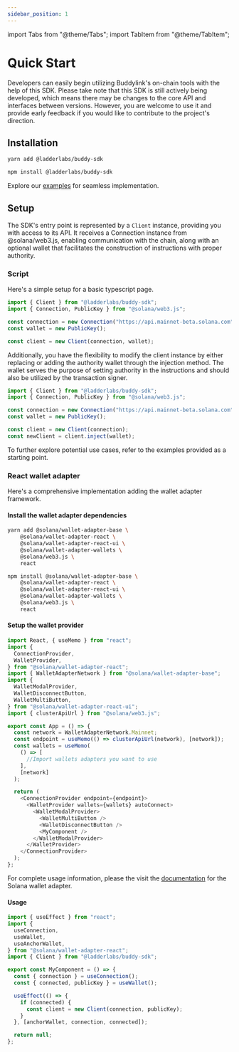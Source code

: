 ```yaml
---
sidebar_position: 1
---
```


import Tabs from "@theme/Tabs";
import TabItem from "@theme/TabItem";

# Quick Start

Developers can easily begin utilizing Buddylink's on-chain tools with the help of this SDK. Please take note that this SDK is still actively being developed, which means there may be changes to the core API and interfaces between versions. However, you are welcome to use it and provide early feedback if you would like to contribute to the project's direction.

## Installation

<Tabs>
  <TabItem value="yarn" label="Yarn" default>

```bash
yarn add @ladderlabs/buddy-sdk
```

  </TabItem>

  <TabItem value="npm" label="NPM">

```bash
npm install @ladderlabs/buddy-sdk
```

  </TabItem>

</Tabs>

Explore our [examples](/docs/typescript/examples.md) for seamless implementation.

## Setup

The SDK's entry point is represented by a `Client` instance, providing you with access to its API.
It receives a Connection instance from @solana/web3.js, enabling communication with the chain, along with an optional wallet that facilitates the construction of instructions with proper authority.

### Script

Here's a simple setup for a basic typescript page.

```javascript
import { Client } from "@ladderlabs/buddy-sdk";
import { Connection, PublicKey } from "@solana/web3.js";

const connection = new Connection("https://api.mainnet-beta.solana.com");
const wallet = new PublicKey();

const client = new Client(connection, wallet);
```

Additionally, you have the flexibility to modify the client instance by either replacing or adding the authority wallet through the injection method. The wallet serves the purpose of setting authority in the instructions and should also be utilized by the transaction signer.

```javascript
import { Client } from "@ladderlabs/buddy-sdk";
import { Connection, PublicKey } from "@solana/web3.js";

const connection = new Connection("https://api.mainnet-beta.solana.com");
const wallet = new PublicKey();

const client = new Client(connection);
const newClient = client.inject(wallet);
```

To further explore potential use cases, refer to the examples provided as a starting point.

### React wallet adapter

Here's a comprehensive implementation adding the wallet adapter framework.

#### Install the wallet adapter dependencies

<Tabs>
  <TabItem value="yarn" label="Yarn" default>

```bash
yarn add @solana/wallet-adapter-base \
    @solana/wallet-adapter-react \
    @solana/wallet-adapter-react-ui \
    @solana/wallet-adapter-wallets \
    @solana/web3.js \
    react
```

  </TabItem>

  <TabItem value="npm" label="NPM">

```bash
npm install @solana/wallet-adapter-base \
    @solana/wallet-adapter-react \
    @solana/wallet-adapter-react-ui \
    @solana/wallet-adapter-wallets \
    @solana/web3.js \
    react
```

  </TabItem>

</Tabs>

#### Setup the wallet provider

```javascript
import React, { useMemo } from "react";
import {
  ConnectionProvider,
  WalletProvider,
} from "@solana/wallet-adapter-react";
import { WalletAdapterNetwork } from "@solana/wallet-adapter-base";
import {
  WalletModalProvider,
  WalletDisconnectButton,
  WalletMultiButton,
} from "@solana/wallet-adapter-react-ui";
import { clusterApiUrl } from "@solana/web3.js";

export const App = () => {
  const network = WalletAdapterNetwork.Mainnet;
  const endpoint = useMemo(() => clusterApiUrl(network), [network]);
  const wallets = useMemo(
    () => [
      //Import wallets adapters you want to use
    ],
    [network]
  );

  return (
    <ConnectionProvider endpoint={endpoint}>
      <WalletProvider wallets={wallets} autoConnect>
        <WalletModalProvider>
          <WalletMultiButton />
          <WalletDisconnectButton />
          <MyComponent />
        </WalletModalProvider>
      </WalletProvider>
    </ConnectionProvider>
  );
};
```

For complete usage information, please the visit the [documentation](https://github.com/solana-labs/wallet-adapter/blob/master/APP.md) for the Solana wallet adapter.

#### Usage

```javascript
import { useEffect } from "react";
import {
  useConnection,
  useWallet,
  useAnchorWallet,
} from "@solana/wallet-adapter-react";
import { Client } from "@ladderlabs/buddy-sdk";

export const MyComponent = () => {
  const { connection } = useConnection();
  const { connected, publicKey } = useWallet();

  useEffect(() => {
    if (connected) {
      const client = new Client(connection, publicKey);
    }
  }, [anchorWallet, connection, connected]);

  return null;
};
```
